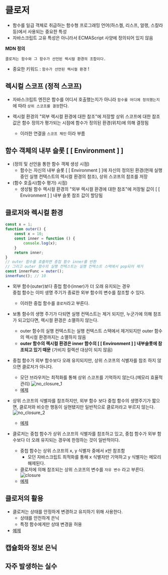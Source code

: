 # 클로저
* 함수를 일급 객체로 취급하는 함수형 프로그래밍 언어(하스켈, 리스프, 얼랭, 스칼라 등)에서 사용되는 중요한 특성
* 자바스크립트 고유 특성은 아니라서 ECMAScript 사양에 정의되어 있지 않음

**MDN 정의**
```
클로저는 함수와 그 함수가 선언된 렉시컬 환경의 조합이다.
```

* 중요한 키워드 : `함수가 선언된 렉시컬 환경` !

## 렉시컬 스코프 (정적 스코프)
* 자바스크립트 엔진은 함수를 어디서 호출했는지가 아니라 `함수를 어디에 정의했는지`에 따라 `상위 스코프를 결정`한다.

* 렉시컬 환경의 "외부 렉시컬 환경에 대한 참조"에 저장할 상위 스코프에 대한 참조 값은 함수 정의가 평가되는 시점에 함수가 정의된 환경(위치)에 의해 결정됨
    * 이러한 연결을 `스코프 체인` 이라 부름

## 함수 객체의 내부 슬롯 [ [ Environment ] ]
* (정의 및 선언을 통한 함수 객체 생성 시점) 
    * 함수는 자신의 내부 슬롯 [ [ Environment ] ]에 자신의 정의된 환경(현재 실행 중인 실행 컨텍스트의 렉시컬 환경의 참조), 상위 스코프의 참조를 저장
* (함수 호출시(함수 평가) 시점)
    * 생성될 함수 렉시컬 환경의 "외부 렉시컬 환경에 대한 참조"에 저장될 값이 [ [ Environment ] ] 내부 슬롯 참조 값이 할당됨

## 클로저와 렉시컬 환경
```javascript
const x = 1;
function outer() {
    const x = 10;
    const inner = function () {
        console.log(x);
    }
    return inner;
}
// outer 함수를 호출하면 중첩 함수 inner를 반환 
// 그리고 outer 함수의 실행 컨텍스트는 실행 컨텍스트 스택에서 pop되어 제거
const innerFunc = outer();
innerFunc(); // 10
```
* 외부 함수(outer)보다 중첩 함수(inner)가 더 오래 유지되는 경우  
중첩 함수는 이미 생명 주기가 종료한 외부 함수의 변수를 참조할 수 있다.
    * 이러한 중첩 함수를 `클로저`라고 부른다.

* 보통 함수의 생명 주기가 다되면 실행 컨텍스트는 제거 되지만, 누군가에 의해 참조가 되고있다면, 렉시컬 환경은 소멸하지 않는다.
    * outer 함수의 실행 컨텍스트는 실행 컨텍스트 스택에서 제거되지만 outer 함수의 렉시컬 환경까지는 소멸하지 않음
    * **outer 함수의 렉시컬 환경은 inner 함수의 [ [ Environment ] ] 내부슬롯에 참조되고 있기 때문** (가비지 컬렉션 대상이 되지 않음)

*  중첩 함수가 외부 함수보다 오래 유지되지만, 상위 스코프의 식별자를 참조 하지 않으면 클로저가 아니다.
    * 모던 브라우저는 최적화를 통해 상위 스코프를 기억하지 않는다.(메모리 효율적 관리)
    ![no_closure_1](https://user-images.githubusercontent.com/63139527/174477194-f589c439-771d-4348-aaf8-7ba9251eb526.png)
    * [예제](./src/no_closure_1.html)

* 상위 스코프의 식별자를 참조하지만, 외부 함수 보다 중첩 함수의 생명주기가 짧으면, 클로저와 비슷한 행동이 실현됐지만 일반적으로 클로저라고 부르지 않는다.  
    ![no_closure_2](https://user-images.githubusercontent.com/63139527/174477202-d8457baf-2cc5-4b80-8080-b7ce1466ef4b.png)
    * [예제](./src/no_closure_2.html)

* 클로저는 중첩 함수가 상위 스코프의 식별자를 참조하고 있고, 중첩 함수가 외부 함수보다 더 오래 유지되는 경우에 한정하는 것이 일반적이다.
    * 중첩 함수는 상위 스코프의 x, y 식별자 중에서 x만 참조함
        * 모던 자바스크립트 최적화를 통해 x 식별자만 기억하고 y 식별자는 메모리 해제된다.
    * 클로저에 의해 참조되는 상위 스코프의 변수를 `자유 변수` 라고 부른다.
    ![closure](https://user-images.githubusercontent.com/63139527/174477187-3133a593-33c7-46ac-8bca-16ce0d5d3e8e.png)
    * [예제](./src/closure.html)

## 클로저의 활용
* 클로저는 상태를 안정하게 변경하고 유지하기 위해 사용한다.
    * 상태를 안전하게 은닉
    * 특정 함수에게만 상태 변경을 허용
* [예제](./src/closure_example.html)

## 캡슐화와 정보 은닉

## 자주 발생하는 실수


